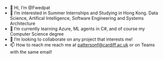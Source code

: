 - 👋 Hi, I’m @Fwedpat
- 👀 I’m interested in Summer Internships and Studying in Hong Kong. Data Science, Artifical Intelligence, Software Engineering and Systems Architecture
- 🌱 I’m currently learning Azure, ML agents in C#, and of course my Computer Science degree
- 💞️ I’m looking to collaborate on any project that interests me!
- 📫 How to reach me reach me at pattersonf@cardiff.ac.uk or on Teams with the same email!

<!---
Fwedpat/Fwedpat is a ✨ special ✨ repository because its `README.md` (this file) appears on your GitHub profile.
You can click the Preview link to take a look at your changes.
--->
